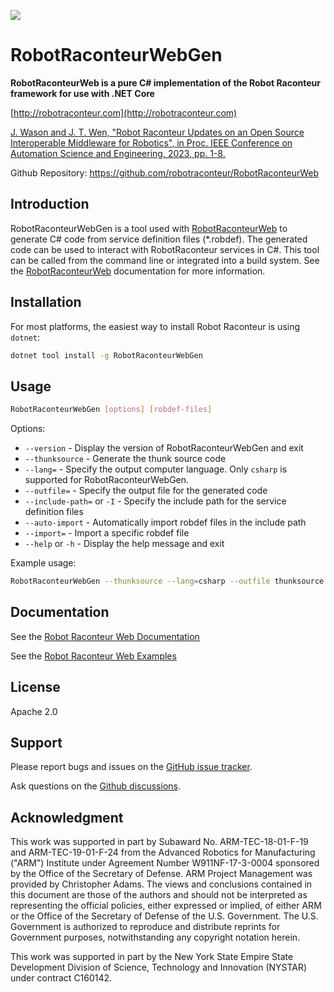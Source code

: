 ![](https://raw.githubusercontent.com/robotraconteur/RobotRaconteurWeb/master/docs/figures/logo-header.svg)

# RobotRaconteurWebGen

**RobotRaconteurWeb is a pure C\# implementation of the Robot Raconteur framework for use with .NET Core**

[http://robotraconteur.com](http://robotraconteur.com)

[J. Wason and J. T. Wen, "Robot Raconteur Updates on an Open Source Interoperable Middleware for Robotics", in Proc. IEEE Conference on Automation Science and Engineering, 2023, pp. 1-8.](https://files2.wasontech.com/RobotRaconteur_CASE2023.pdf)

Github Repository: https://github.com/robotraconteur/RobotRaconteurWeb

## Introduction

RobotRaconteurWebGen is a tool used with [RobotRaconteurWeb](https://www.nuget.org/packages/RobotRaconteurWeb)
to generate C# code from service definition files (*.robdef).
The generated code can be used to interact with RobotRaconteur services in C#. This tool can be called
from the command line or integrated into a build system. See the
[RobotRaconteurWeb](https://www.nuget.org/packages/RobotRaconteurWeb) documentation for more information.

## Installation

For most platforms, the easiest way to install Robot Raconteur is using `dotnet`:

```bash
dotnet tool install -g RobotRaconteurWebGen
```

## Usage

```bash
RobotRaconteurWebGen [options] [robdef-files]
```

Options:

* `--version` - Display the version of RobotRaconteurWebGen and exit
* `--thunksource` - Generate the thunk source code
* `--lang=` - Specify the output computer language. Only `csharp` is supported for RobotRaconteurWebGen.
* `--outfile=` - Specify the output file for the generated code
* `--include-path=` or `-I` - Specify the include path for the service definition files
* `--auto-import` - Automatically import robdef files in the include path
* `--import=` - Import a specific robdef file
* `--help` or `-h` - Display the help message and exit

Example usage:

```bash
RobotRaconteurWebGen --thunksource --lang=csharp --outfile thunksource.cs experimental.reynard_the_robot.robdef
```

## Documentation

See the [Robot Raconteur Web Documentation](https://github.com/robotraconteur/RobotRaconteurWeb/wiki/Documentation)

See the [Robot Raconteur Web Examples](https://github.com/robotraconteur/RobotRaconteurWeb/tree/master/examples)

## License

Apache 2.0

## Support

Please report bugs and issues on the [GitHub issue tracker](https://github.com/robotraconteur/RobotRaconteurWeb/issues).

Ask questions on the [Github discussions](https://github.com/robotraconteur/RobotRaconteurWeb/discussions).

## Acknowledgment

This work was supported in part by Subaward No. ARM-TEC-18-01-F-19 and ARM-TEC-19-01-F-24 from the Advanced Robotics for Manufacturing ("ARM") Institute under Agreement Number W911NF-17-3-0004 sponsored by the Office of the Secretary of Defense. ARM Project Management was provided by Christopher Adams. The views and conclusions contained in this document are those of the authors and should not be interpreted as representing the official policies, either expressed or implied, of either ARM or the Office of the Secretary of Defense of the U.S. Government. The U.S. Government is authorized to reproduce and distribute reprints for Government purposes, notwithstanding any copyright notation herein.

This work was supported in part by the New York State Empire State Development Division of Science, Technology and Innovation (NYSTAR) under contract C160142.
